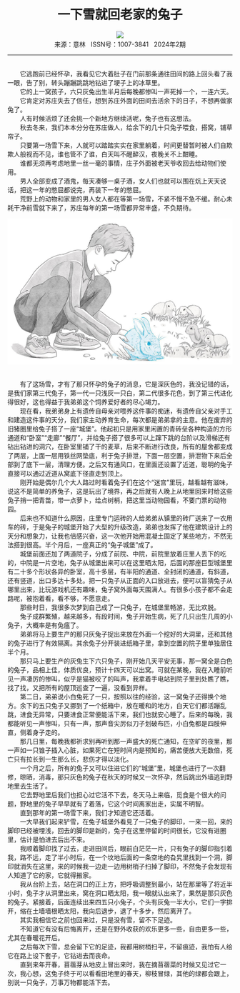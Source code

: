 # <center>一下雪就回老家的兔子</center>

<div align=center><img src="https://raw.githubusercontent.com/leaguecn/magazines/main/img_authors/%d7%f7%d5%df%a3%ba%cb%d5%cf%c8%c9%fa.jpg"></div>

<center>来源：意林   ISSN号：1007-3841   2024年2期</center>

* * *

<br>　　它逃跑前已经怀孕，我看见它大着肚子在门前那条通往田间的路上回头看了我一眼，告了别，转头蹦蹦跳跳地钻进了埂子上的冰草里。  
　　它的上一窝孩子，六只灰兔出生半月后每晚都惨叫一声死掉一个，一连六天。  
　　它肯定对苏庄失去了信任，想到苏庄外面的田间去活余下的日子，不想再做家兔了。  
　　人有时候活烦了还会挑一个新地方继续活呢，兔子也有这想法。  
　　秋去冬来，我们本本分分在苏庄做人，给余下的几十只兔子喂食，搭窝，铺草帘子。  
　　只要第一场雪下来，人就可以踏踏实实在家里躺着，时间更替暂时被人们自欺欺人般视而不见，谁也管不了谁，白天叫不醒醉汉，夜晚关不上酣睡。  
　　谁都无须再考虑地里一丝一毫的事情，庄子外面被老天爷收回去给动物们使用。  
　　男人全部变成了酒鬼，每天凑够一桌子酒，女人们也就可以围在炕上天天说话，把这一年的憋屈都说完，再装下一年的憋屈。  
　　荒野上的动物和家里的男人女人都在等第一场雪，不紧不慢不急不缓。耐心未耗干净前雪就下来了，苏庄每年的第一场雪都异常丰盛，不负期待。

![](https://raw.githubusercontent.com/leaguecn/magazines/main/img/yili20240225-1-l.jpg)

  
<br>　　有了这场雪，才有了那只怀孕的兔子的消息，它是深灰色的，我没记错的话，是我们家第三代兔子，第一代一只浅灰一只白，第二代很多花色，到了第三代进化得很好，这也得益于我弟弟这个饲养爱好者的尽心竭力。  
　　现在看，我弟弟身上有遗传自母亲对喂养这件事的痴迷，有遗传自父亲对手工和建造这件事的天分，我们家主动养育生命，每次都是弟弟拿的主意。他在废弃的旧猪圈里给兔子搭了一座“城堡”。他起初只是用家里闲置的青砖垒各种构造的方形通道和“卧室”“走廊”“餐厅”，并给兔子搭了很多可以上蹿下跳的台阶以及滑梯还有钻出钻进的洞穴，在卧室里铺了干的麦草，后来不断进行改良，所有的屋舍都变成了两层，上面一层用铁丝网垫底，利于兔子排泄，下面一层空置，排泄物下来后全部到了底下一层，清理方便。之后又有通风口，在里面还设置了近道，聪明的兔子直接可以通过近道从窝底下径直走到顶上。  
　　刚开始是偶尔几个大人路过时看着兔子们在这个“迷宫”里玩，越看越有滋味，说这不是简单的养兔子，这是玩出了境界，再之后就有人晚上从地里回来时给这些兔子捎一把青苗，带一点萝卜，给点树梢，把这里当动物园看，不要门票的动物园。  
　　后来也不知道什么原因，庄里专门运砖的人给弟弟从镇里的砖厂送来了一农用车的砖，于是兔子的城堡开始了大型的升级改造，弟弟也发挥了他在建筑设计上的天分和想象力，让我也倍感兴奋，这一次他开始用混凝土固定了某些地方，不然无法搭到很高。半个月后，一座真正的“兔子城堡”成了。  
　　城堡前面还加了两道院子，分成了前院、中院，前院里放着庄里人丢下的吃的，中院是一片空地，兔子从城堡出来可以在这里晒太阳，后面的那座巨型城堡里有二十多个形状各异的卧室，高十多层，有半阳的通道、全封闭的通道，有斜道，还有竖道，出口多达十多处。把一只兔子从正面的入口放进去，便可以盲猜兔子从哪里出来，比玩游戏机还有趣味，兔子窝外面每天围满人。有很多小孩子都不会走路呢，被抱着看，看不够，不愿意走。  
　　那些时日，我很多次梦到自己成了一只兔子，在城堡里畅游，无比欢脱。  
　　兔子成群繁殖，越来越多，有段时间，兔子开始生病，死了几只出生几周的小兔子，大概率是有兔瘟了。  
　　弟弟将马上要生产的那只灰兔子捉出来放在外面一个挖好的大洞里，还和其他的兔子进行了有效隔离。其余兔子分开装进纸箱子里，拿到空置的院子里单独居住半个月。  
　　那只马上要生产的灰兔生下六只兔子，刚开始几天平安无事，那一窝全是白色的兔子，品相上佳，体质优良，预计十四天可以出窝。可就在某晚，我在入睡前听见一声凄厉的惨叫，似乎是猫被咬了的叫声，我拿着手电站到院子里到处瞧了瞧，找了找，又把所有的屋顶巡查了一遍，没看到异样。  
　　第二日，弟弟说小白兔死了一只，按照以往的经验，这一窝兔子还得换个地方。余下的五只兔子又挪到了一个纸箱中，放在暖和的地方，白天它们都活蹦乱跳，进食无异常，只要进食正常便能活下来，我们也就安心睡了。后来的每晚，我都能听见一声惨叫，只有一声，那声音尖厉似刀子划破布匹，小白兔都是四肢伸直，侧着身子走的。  
　　那几日里，每晚我都祈求别再听到那一声盛大的死亡通知，在空旷的夜里，那一声如一只锥子插入心脏，如果死亡在短时间内是预知的，痛苦便放大无数倍，死亡只有拉长到一生那么长，悲伤才得以淡化。  
　　一个月之后，所有的兔子又可以住进它们的“城堡”里，城堡也进行了一次翻修，晾晒，消毒，那只灰色的兔子在秋天的时候又一次怀孕，然后跳出外墙逃到野地里去生活了。  
　　它去野地里后我们也担心过它活不下去，冬天马上来临，觅食是个很大的问题，野地里的兔子早早就有了着落，它这个时间离家出走，实属不明智。  
　　直到那年的第一场雪下来，我们才知道它还活着。  
　　一大早我们起来铲雪，在兔子城堡外看見了一只兔子的脚印，一来一回，来的脚印已经被埋浅，回去的脚印是新的，兔子在这里停留的时间很长，它没有进圈里，估计是怕进去后出不来。  
　　我顺着脚印找了过去，走进田间后，眼前白茫茫一片，只有兔子的脚印指引着我，路不远，走了半小时后，在一个坟地后面的一条空地的旮旯里找到一个洞，脚印就消失在这里，来的时候我一边走一边用树梢子扫掉了脚印，不然兔子会发现有人知道了它的家，它就得搬家。  
　　我从台阶上去，站在洞口的正上方，把呼吸调整到最小，站在那里等了将近半小时，兔子才从洞里出来，窝在洞口晒太阳，我一眼就认出来了，果然是那只灰色的兔子。紧接着，后面连续出来四五只小兔子，个头有灰兔一半大小，它们一字排开，缩在土墙墙根晒太阳，我向后退步，退了十多步，然后离开了。  
　　其实我相信它之前也回来过，只是没有雪，留不下足迹。  
　　不知道它有没有后悔离开，还是在野外收获的欢乐更多一些，自由更多一些，尤其在春暖花开后。  
　　之后每次下雪，总会留下它的足迹，我都用树梢扫平，不留痕迹，我怕有人给它在路上设下套子，它钻进去而丧命。  
　　直到来年开春，苜蓿芽从地皮上冒出来时，我在摘苜蓿菜的时候又见过它一次，我心想，这兔子终于可以看看田地里的春天，柳枝冒绿，其他的绿都会跟上，别说一只兔子，万事万物都能活下去。
